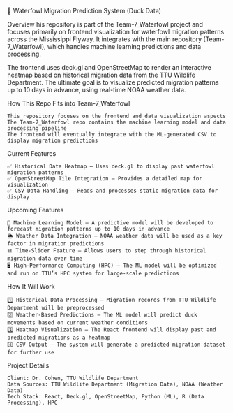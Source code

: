 🦆 Waterfowl Migration Prediction System (Duck Data)

Overview
his repository is part of the Team-7_Waterfowl project and focuses primarily on frontend visualization for waterfowl migration patterns across the Mississippi Flyway. It integrates with the main repository (Team-7_Waterfowl), which handles machine learning predictions and data processing.

The frontend uses deck.gl and OpenStreetMap to render an interactive heatmap based on historical migration data from the TTU Wildlife Department. The ultimate goal is to visualize predicted migration patterns up to 10 days in advance, using real-time NOAA weather data.

How This Repo Fits into Team-7_Waterfowl

    This repository focuses on the frontend and data visualization aspects
    The Team-7_Waterfowl repo contains the machine learning model and data processing pipeline
    The frontend will eventually integrate with the ML-generated CSV to display migration predictions

Current Features

    ✅ Historical Data Heatmap – Uses deck.gl to display past waterfowl migration patterns
    ✅ OpenStreetMap Tile Integration – Provides a detailed map for visualization
    ✅ CSV Data Handling – Reads and processes static migration data for display

Upcoming Features

    🚀 Machine Learning Model – A predictive model will be developed to forecast migration patterns up to 10 days in advance
    🌦 Weather Data Integration – NOAA weather data will be used as a key factor in migration predictions
    📊 Time-Slider Feature – Allows users to step through historical migration data over time
    🖥 High-Performance Computing (HPC) – The ML model will be optimized and run on TTU’s HPC system for large-scale predictions
    
How It Will Work

    1️⃣ Historical Data Processing – Migration records from TTU Wildlife Department will be preprocessed
    2️⃣ Weather-Based Predictions – The ML model will predict duck movements based on current weather conditions
    3️⃣ Heatmap Visualization – The React frontend will display past and predicted migrations as a heatmap
    4️⃣ CSV Output – The system will generate a predicted migration dataset for further use
    
Project Details

    Client: Dr. Cohen, TTU Wildlife Department
    Data Sources: TTU Wildlife Department (Migration Data), NOAA (Weather Data)
    Tech Stack: React, Deck.gl, OpenStreetMap, Python (ML), R (Data Processing), HPC
